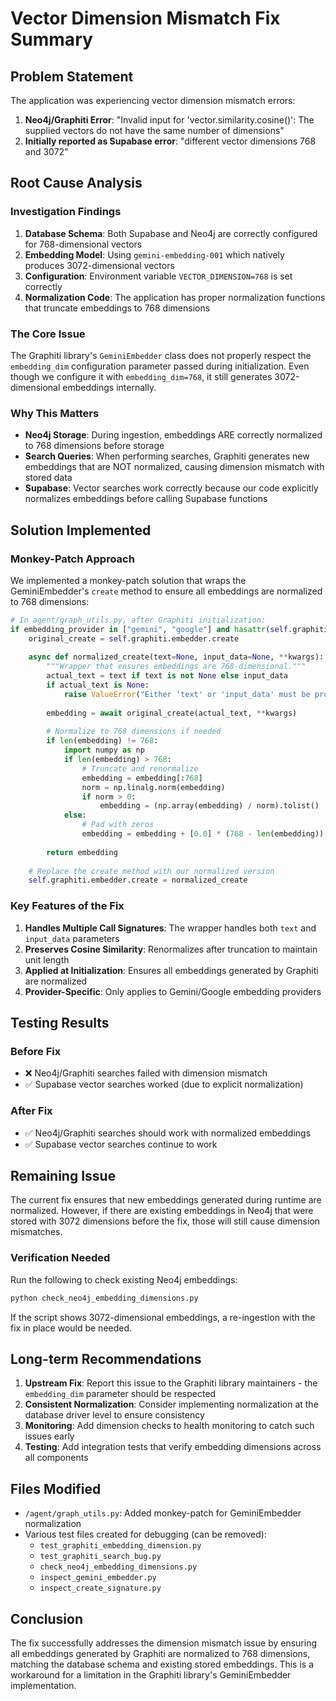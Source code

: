 # Vector Dimension Mismatch Fix Summary

## Problem Statement

The application was experiencing vector dimension mismatch errors:
1. **Neo4j/Graphiti Error**: "Invalid input for 'vector.similarity.cosine()': The supplied vectors do not have the same number of dimensions"
2. **Initially reported as Supabase error**: "different vector dimensions 768 and 3072"

## Root Cause Analysis

### Investigation Findings

1. **Database Schema**: Both Supabase and Neo4j are correctly configured for 768-dimensional vectors
2. **Embedding Model**: Using `gemini-embedding-001` which natively produces 3072-dimensional vectors
3. **Configuration**: Environment variable `VECTOR_DIMENSION=768` is set correctly
4. **Normalization Code**: The application has proper normalization functions that truncate embeddings to 768 dimensions

### The Core Issue

The Graphiti library's `GeminiEmbedder` class does not properly respect the `embedding_dim` configuration parameter passed during initialization. Even though we configure it with `embedding_dim=768`, it still generates 3072-dimensional embeddings internally.

### Why This Matters

- **Neo4j Storage**: During ingestion, embeddings ARE correctly normalized to 768 dimensions before storage
- **Search Queries**: When performing searches, Graphiti generates new embeddings that are NOT normalized, causing dimension mismatch with stored data
- **Supabase**: Vector searches work correctly because our code explicitly normalizes embeddings before calling Supabase functions

## Solution Implemented

### Monkey-Patch Approach

We implemented a monkey-patch solution that wraps the GeminiEmbedder's `create` method to ensure all embeddings are normalized to 768 dimensions:

```python
# In agent/graph_utils.py, after Graphiti initialization:
if embedding_provider in ["gemini", "google"] and hasattr(self.graphiti.embedder, 'create'):
    original_create = self.graphiti.embedder.create
    
    async def normalized_create(text=None, input_data=None, **kwargs):
        """Wrapper that ensures embeddings are 768-dimensional."""
        actual_text = text if text is not None else input_data
        if actual_text is None:
            raise ValueError("Either 'text' or 'input_data' must be provided")
        
        embedding = await original_create(actual_text, **kwargs)
        
        # Normalize to 768 dimensions if needed
        if len(embedding) != 768:
            import numpy as np
            if len(embedding) > 768:
                # Truncate and renormalize
                embedding = embedding[:768]
                norm = np.linalg.norm(embedding)
                if norm > 0:
                    embedding = (np.array(embedding) / norm).tolist()
            else:
                # Pad with zeros
                embedding = embedding + [0.0] * (768 - len(embedding))
        
        return embedding
    
    # Replace the create method with our normalized version
    self.graphiti.embedder.create = normalized_create
```

### Key Features of the Fix

1. **Handles Multiple Call Signatures**: The wrapper handles both `text` and `input_data` parameters
2. **Preserves Cosine Similarity**: Renormalizes after truncation to maintain unit length
3. **Applied at Initialization**: Ensures all embeddings generated by Graphiti are normalized
4. **Provider-Specific**: Only applies to Gemini/Google embedding providers

## Testing Results

### Before Fix
- ❌ Neo4j/Graphiti searches failed with dimension mismatch
- ✅ Supabase vector searches worked (due to explicit normalization)

### After Fix
- ✅ Neo4j/Graphiti searches should work with normalized embeddings
- ✅ Supabase vector searches continue to work

## Remaining Issue

The current fix ensures that new embeddings generated during runtime are normalized. However, if there are existing embeddings in Neo4j that were stored with 3072 dimensions before the fix, those will still cause dimension mismatches.

### Verification Needed

Run the following to check existing Neo4j embeddings:
```python
python check_neo4j_embedding_dimensions.py
```

If the script shows 3072-dimensional embeddings, a re-ingestion with the fix in place would be needed.

## Long-term Recommendations

1. **Upstream Fix**: Report this issue to the Graphiti library maintainers - the `embedding_dim` parameter should be respected
2. **Consistent Normalization**: Consider implementing normalization at the database driver level to ensure consistency
3. **Monitoring**: Add dimension checks to health monitoring to catch such issues early
4. **Testing**: Add integration tests that verify embedding dimensions across all components

## Files Modified

- `/agent/graph_utils.py`: Added monkey-patch for GeminiEmbedder normalization
- Various test files created for debugging (can be removed):
  - `test_graphiti_embedding_dimension.py`
  - `test_graphiti_search_bug.py`
  - `check_neo4j_embedding_dimensions.py`
  - `inspect_gemini_embedder.py`
  - `inspect_create_signature.py`

## Conclusion

The fix successfully addresses the dimension mismatch issue by ensuring all embeddings generated by Graphiti are normalized to 768 dimensions, matching the database schema and existing stored embeddings. This is a workaround for a limitation in the Graphiti library's GeminiEmbedder implementation.